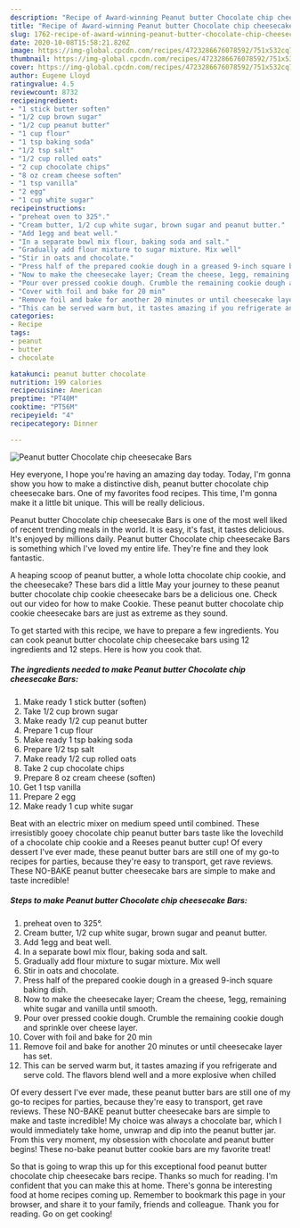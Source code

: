 ```yaml
---
description: "Recipe of Award-winning Peanut butter Chocolate chip cheesecake Bars"
title: "Recipe of Award-winning Peanut butter Chocolate chip cheesecake Bars"
slug: 1762-recipe-of-award-winning-peanut-butter-chocolate-chip-cheesecake-bars
date: 2020-10-08T15:58:21.820Z
image: https://img-global.cpcdn.com/recipes/4723286676078592/751x532cq70/peanut-butter-chocolate-chip-cheesecake-bars-recipe-main-photo.jpg
thumbnail: https://img-global.cpcdn.com/recipes/4723286676078592/751x532cq70/peanut-butter-chocolate-chip-cheesecake-bars-recipe-main-photo.jpg
cover: https://img-global.cpcdn.com/recipes/4723286676078592/751x532cq70/peanut-butter-chocolate-chip-cheesecake-bars-recipe-main-photo.jpg
author: Eugene Lloyd
ratingvalue: 4.5
reviewcount: 8732
recipeingredient:
- "1 stick butter soften"
- "1/2 cup brown sugar"
- "1/2 cup peanut butter"
- "1 cup flour"
- "1 tsp baking soda"
- "1/2 tsp salt"
- "1/2 cup rolled oats"
- "2 cup chocolate chips"
- "8 oz cream cheese soften"
- "1 tsp vanilla"
- "2 egg"
- "1 cup white sugar"
recipeinstructions:
- "preheat oven to 325°."
- "Cream butter, 1/2 cup white sugar, brown sugar and peanut butter."
- "Add 1egg and beat well."
- "In a separate bowl mix flour, baking soda and salt."
- "Gradually add flour mixture to sugar mixture. Mix well"
- "Stir in oats and chocolate."
- "Press half of the prepared cookie dough in a greased 9-inch square baking dish."
- "Now to make the cheesecake layer; Cream the cheese, 1egg, remaining white sugar and vanilla until smooth."
- "Pour over pressed cookie dough. Crumble the remaining cookie dough and sprinkle over cheese layer."
- "Cover with foil and bake for 20 min"
- "Remove foil and bake for another 20 minutes or until cheesecake layer has set."
- "This can be served warm but, it tastes amazing if you refrigerate and serve cold. The flavors blend well and a more explosive when chilled"
categories:
- Recipe
tags:
- peanut
- butter
- chocolate

katakunci: peanut butter chocolate 
nutrition: 199 calories
recipecuisine: American
preptime: "PT40M"
cooktime: "PT56M"
recipeyield: "4"
recipecategory: Dinner

---
```



![Peanut butter Chocolate chip cheesecake Bars](https://img-global.cpcdn.com/recipes/4723286676078592/751x532cq70/peanut-butter-chocolate-chip-cheesecake-bars-recipe-main-photo.jpg)

Hey everyone, I hope you're having an amazing day today. Today, I'm gonna show you how to make a distinctive dish, peanut butter chocolate chip cheesecake bars. One of my favorites food recipes. This time, I'm gonna make it a little bit unique. This will be really delicious.

Peanut butter Chocolate chip cheesecake Bars is one of the most well liked of recent trending meals in the world. It is easy, it's fast, it tastes delicious. It's enjoyed by millions daily. Peanut butter Chocolate chip cheesecake Bars is something which I've loved my entire life. They're fine and they look fantastic.

A heaping scoop of peanut butter, a whole lotta chocolate chip cookie, and the cheesecake? These bars did a little May your journey to these peanut butter chocolate chip cookie cheesecake bars be a delicious one. Check out our video for how to make Cookie. These peanut butter chocolate chip cookie cheesecake bars are just as extreme as they sound.


To get started with this recipe, we have to prepare a few ingredients. You can cook peanut butter chocolate chip cheesecake bars using 12 ingredients and 12 steps. Here is how you cook that.

<!--inarticleads1-->

##### The ingredients needed to make Peanut butter Chocolate chip cheesecake Bars:

1. Make ready 1 stick butter (soften)
1. Take 1/2 cup brown sugar
1. Make ready 1/2 cup peanut butter
1. Prepare 1 cup flour
1. Make ready 1 tsp baking soda
1. Prepare 1/2 tsp salt
1. Make ready 1/2 cup rolled oats
1. Take 2 cup chocolate chips
1. Prepare 8 oz cream cheese (soften)
1. Get 1 tsp vanilla
1. Prepare 2 egg
1. Make ready 1 cup white sugar


Beat with an electric mixer on medium speed until combined. These irresistibly gooey chocolate chip peanut butter bars taste like the lovechild of a chocolate chip cookie and a Reeses peanut butter cup! Of every dessert I&#39;ve ever made, these peanut butter bars are still one of my go-to recipes for parties, because they&#39;re easy to transport, get rave reviews. These NO-BAKE peanut butter cheesecake bars are simple to make and taste incredible! 

<!--inarticleads2-->

##### Steps to make Peanut butter Chocolate chip cheesecake Bars:

1. preheat oven to 325°.
1. Cream butter, 1/2 cup white sugar, brown sugar and peanut butter.
1. Add 1egg and beat well.
1. In a separate bowl mix flour, baking soda and salt.
1. Gradually add flour mixture to sugar mixture. Mix well
1. Stir in oats and chocolate.
1. Press half of the prepared cookie dough in a greased 9-inch square baking dish.
1. Now to make the cheesecake layer; Cream the cheese, 1egg, remaining white sugar and vanilla until smooth.
1. Pour over pressed cookie dough. Crumble the remaining cookie dough and sprinkle over cheese layer.
1. Cover with foil and bake for 20 min
1. Remove foil and bake for another 20 minutes or until cheesecake layer has set.
1. This can be served warm but, it tastes amazing if you refrigerate and serve cold. The flavors blend well and a more explosive when chilled


Of every dessert I&#39;ve ever made, these peanut butter bars are still one of my go-to recipes for parties, because they&#39;re easy to transport, get rave reviews. These NO-BAKE peanut butter cheesecake bars are simple to make and taste incredible! My choice was always a chocolate bar, which I would immediately take home, unwrap and dip into the peanut butter jar. From this very moment, my obsession with chocolate and peanut butter begins! These no-bake peanut butter cookie bars are my favorite treat! 

So that is going to wrap this up for this exceptional food peanut butter chocolate chip cheesecake bars recipe. Thanks so much for reading. I'm confident that you can make this at home. There's gonna be interesting food at home recipes coming up. Remember to bookmark this page in your browser, and share it to your family, friends and colleague. Thank you for reading. Go on get cooking!
